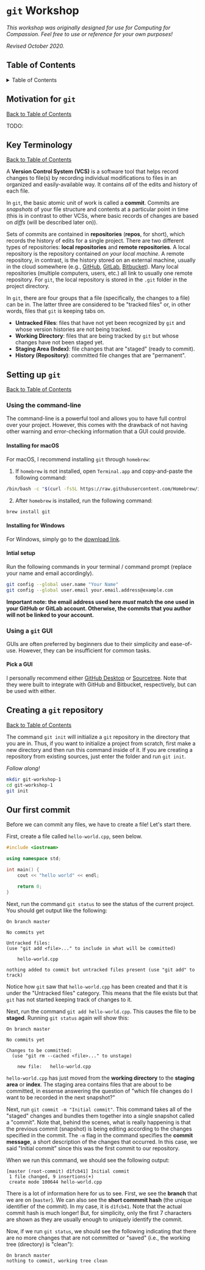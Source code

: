# `git` Workshop

_This workshop was originally designed for use for Computing for Compassion. Feel free to use or reference for your own purposes!_

_Revised October 2020._

## Table of Contents

<!-- START doctoc generated TOC please keep comment here to allow auto update -->
<!-- DON'T EDIT THIS SECTION, INSTEAD RE-RUN doctoc TO UPDATE -->
<details>
<summary>Table of Contents</summary>

- [`git` Workshop](#git-workshop)
  - [Table of Contents](#table-of-contents)
  - [Motivation for `git`](#motivation-for-git)
  - [Key Terminology](#key-terminology)
  - [Setting up `git`](#setting-up-git)
    - [Using the command-line](#using-the-command-line)
      - [Installing for macOS](#installing-for-macos)
      - [Installing for Windows](#installing-for-windows)
      - [Intial setup](#intial-setup)
    - [Using a `git` GUI](#using-a-git-gui)
      - [Pick a GUI](#pick-a-gui)
  - [Creating a `git` repository](#creating-a-git-repository)
  - [Our first commit](#our-first-commit)

</details>
<!-- END doctoc generated TOC please keep comment here to allow auto update -->

## Motivation for `git`

[Back to Table of Contents](#table-of-contents)

TODO: 

## Key Terminology

[Back to Table of Contents](#table-of-contents)

A **Version Control System (VCS)** is a software tool that helps record changes to file(s) by recording individual modifications to files in an organized and easily-available way. It contains _all_ of the edits and history of each file.

In `git`, the basic atomic unit of work is called a **commit**. Commits are _snapshots_ of your file structure and contents at a particular point in time (this is in contrast to other VCSs, where basic records of changes are based on _diffs_ (will be described later on)).

Sets of commits are contained in **repositories** (**repos**, for short), which records the history of edits for a single project. There are two different types of repositories: **local repositories** and **remote repositories**. A local repository is the repository contained _on your local machine_. A remote repository, in contrast, is the history stored on an external machine, usually in the cloud somewhere (e.g., [GitHub](https://github.com/), [GitLab](http://gitlab.com/), [Bitbucket](https://bitbucket.org/)). Many local repositories (multiple computers, users, etc.) all link to usually one remote repository. For `git`, the local repository is stored in the `.git` folder in the project directory.

In `git`, there are four groups that a file (specifically, the changes to a file) can be in. The latter three are considered to be "tracked files" or, in other words, files that `git` is keeping tabs on.

- **Untracked Files**: files that have not yet been recognized by `git` and whose version histories are not being tracked.
- **Working Directory**: files that are being tracked by `git` but whose changes have not been staged yet.
- **Staging Area (Index)**: file changes that are "staged" (ready to commit).
- **History (Repository)**: committed file changes that are "permanent".

## Setting up `git`

[Back to Table of Contents](#table-of-contents)

### Using the command-line

The command-line is a powerful tool and allows you to have full control over your project. However, this comes with the drawback of not having other warning and error-checking information that a GUI could provide.

#### Installing for macOS

For macOS, I recommend installing `git` through `homebrew`:

1. If `homebrew` is not installed, open `Terminal.app` and copy-and-paste the following command:

```sh
/bin/bash -c "$(curl -fsSL https://raw.githubusercontent.com/Homebrew/install/master/install.sh)"
```

2. After `homebrew` is installed, run the following command:

```sh
brew install git
```

#### Installing for Windows

For Windows, simply go to the [download link](https://git-scm.com/download/win).

#### Intial setup

Run the following commands in your terminal / command prompt (replace your name and email accordingly).

```sh
git config --global user.name "Your Name"
git config --global user.email your.email.address@example.com
```

**Important note: the email address used here _must_ match the one used in your GitHub or GitLab account. Otherwise, the commits that you author will not be linked to your account.**

### Using a `git` GUI

GUIs are often preferred by beginners due to their simplicity and ease-of-use. However, they can be insufficient for common tasks.

#### Pick a GUI

I personally recommend either [GitHub Desktop](https://desktop.github.com/) or [Sourcetree](https://www.sourcetreeapp.com/). Note that they were built to integrate with GitHub and Bitbucket, respectively, but can be used with either.

## Creating a `git` repository

[Back to Table of Contents](#table-of-contents)

The command `git init` will initialize a `git` repository in the directory that you are in. Thus, if you want to initialize a project from scratch, first make a new directory and then run this command inside of it. If you are creating a repository from existing sources, just enter the folder and run `git init`.

_Follow along!_

```sh
mkdir git-workshop-1
cd git-workshop-1
git init
```

## Our first commit

Before we can commit any files, we have to create a file! Let's start there.

First, create a file called `hello-world.cpp`, seen below.

```c++
#include <iostream>

using namespace std;

int main() {
    cout << "hello world" << endl;

    return 0;
}
```

Next, run the command `git status` to see the status of the current project. You should get output like the following:

```
On branch master

No commits yet

Untracked files:
(use "git add <file>..." to include in what will be committed)

    hello-world.cpp

nothing added to commit but untracked files present (use "git add" to track)
```

Notice how `git` saw that `hello-world.cpp` has been created and that it is under the "Untracked files" category. This means that the file exists but that `git` has not started keeping track of changes to it.

Next, run the command `git add hello-world.cpp`. This causes the file to be **staged**. Running `git status` again will show this:

```
On branch master

No commits yet

Changes to be committed:
  (use "git rm --cached <file>..." to unstage)

	new file:   hello-world.cpp
```

`hello-world.cpp` has just moved from the **working directory** to the **staging area** or **index**. The staging area contains files that are about to be committed, in essense answering the question of "which file changes do I want to be recorded in the next snapshot?"

Next, run `git commit -m "Initial commit"`. This command takes all of the "staged" changes and bundles them together into a single snapshot called a "commit". Note that, behind the scenes, what is really happening is that the previous commit (snapshot) is being editing according to the changes specified in the commit. The `-m` flag in the command specifies the **commit message**, a short description of the changes that occurred. In this case, we said "Initial commit" since this was the first commit to our repository.

When we run this command, we should see the following output:

```
[master (root-commit) d1fcb41] Initial commit
 1 file changed, 9 insertions(+)
 create mode 100644 hello-world.cpp
```

There is a lot of information here for us to see. First, we see the **branch** that we are on (`master`). We can also see the **short commmit hash** (the unique identifier of the commit). In my case, it is `d1fcb41`. Note that the actual commit hash is much longer! But, for simplicity, only the first 7 characters are shown as they are usually enough to uniquely identify the commit.

Now, if we run `git status`, we should see the following indicating that there are no more changes that are not committed or "saved" (i.e., the working tree (directory) is "clean"):

```
On branch master
nothing to commit, working tree clean
```

<!-- git add . in next section -->